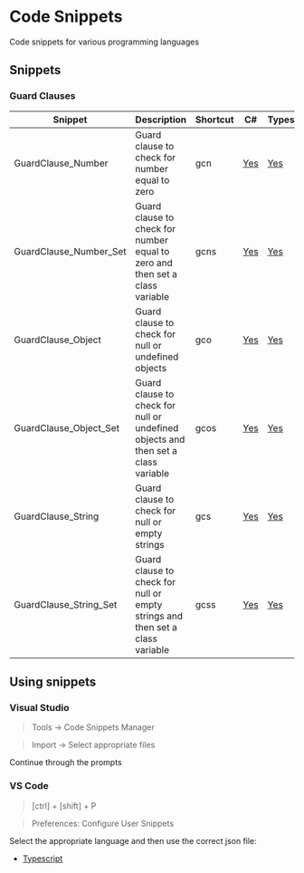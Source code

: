# Code Snippets
Code snippets for various programming languages

## Snippets
### Guard Clauses
| Snippet | Description | Shortcut | C# | Typescript |
| --- | --- | --- | --- | --- |
| GuardClause_Number | Guard clause to check for number equal to zero | gcn | [Yes](https://github.com/kbrashears5/code-snippets/blob/master/c%23/GuardClause_Number.snippet) | [Yes](https://github.com/kbrashears5/code-snippets/blob/master/typescript/GuardClause_Number.json) |
| GuardClause_Number_Set | Guard clause to check for number equal to zero and then set a class variable | gcns | [Yes](https://github.com/kbrashears5/code-snippets/blob/master/c%23/GuardClause_Number_Set.snippet) | [Yes](https://github.com/kbrashears5/code-snippets/blob/master/typescript/GuardClause_Number_Set.json) |
| GuardClause_Object | Guard clause to check for null or undefined objects | gco | [Yes](https://github.com/kbrashears5/code-snippets/blob/master/c%23/GuardClause_Object.snippet) | [Yes](https://github.com/kbrashears5/code-snippets/blob/master/typescript/GuardClause_Object.json) |
| GuardClause_Object_Set | Guard clause to check for null or undefined objects and then set a class variable | gcos | [Yes](https://github.com/kbrashears5/code-snippets/blob/master/c%23/GuardClause_Object_Set.snippet) | [Yes](https://github.com/kbrashears5/code-snippets/blob/master/typescript/GuardClause_Object_Set.json) |
| GuardClause_String | Guard clause to check for null or empty strings | gcs | [Yes](https://github.com/kbrashears5/code-snippets/blob/master/c%23/GuardClause_String.snippet) | [Yes](https://github.com/kbrashears5/code-snippets/blob/master/typescript/GuardClause_String.json) |
| GuardClause_String_Set | Guard clause to check for null or empty strings and then set a class variable | gcss | [Yes](https://github.com/kbrashears5/code-snippets/blob/master/c%23/GuardClause_String_Set.snippet) | [Yes](https://github.com/kbrashears5/code-snippets/blob/master/typescript/GuardClause_String_Set.json) |

## Using snippets
### Visual Studio
> Tools -> Code Snippets Manager

> Import -> Select appropriate files

Continue through the prompts

### VS Code
> [ctrl] + [shift] + P

> Preferences: Configure User Snippets

Select the appropriate language and then use the correct json file:

- [Typescript](https://github.com/kbrashears5/code-snippets/blob/master/typescript/typescript.json)